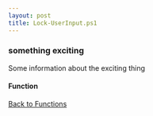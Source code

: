 ```yaml
---
layout: post
title: Lock-UserInput.ps1
---
```


### something exciting

Some information about the exciting thing

#### Function

<script src="https://gist-it.appspot.com/github.com/BanterBoy/scripts-blog/blob/master/PowerShell/functions/Lock-UserInput.ps1" crossorigin="anonymous"></script>

<a href="/menu/_pages/functions.html">Back to Functions</a>
